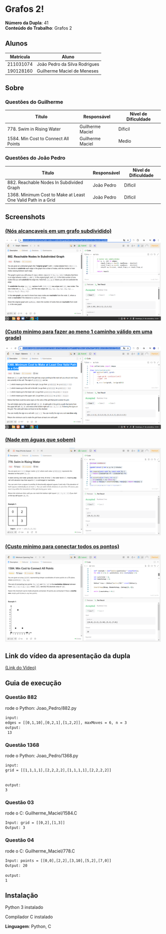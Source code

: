 # Grafos 2!

**Número da Dupla**: 41<br>
**Conteúdo do Trabalho**: Grafos 2<br>

## Alunos
|Matrícula | Aluno |
| -- | -- |
| 211031074 | João Pedro da Silva Rodrigues |
| 190128160 | Guilherme Maciel de Meneses |

## Sobre 
### Questões do Guilherme 
| Título | Responsável | Nível de Dificuldade | 
| -- | -- | -- |
| 778. Swim in Rising Water | Guilherme Maciel | Díficil |
| 1584. Min Cost to Connect All Points | Guilherme Maciel | Medio |

### Questões do João Pedro
| Título | Responsável | Nível de Dificuldade | 
| -- | -- | -- |
|882. Reachable Nodes In Subdivided Graph | João Pedro | Díficil |
|1368. Minimum Cost to Make at Least One Valid Path in a Grid | João Pedro | Difícil | 


## Screenshots
### [(Nós alcançaveis em um grafo subdividido)](https://leetcode.com/problems/reachable-nodes-in-subdivided-graph/description/?envType=problem-list-v2&envId=53js48ke)

![(Nós alcançaveis em um grafo subdividido)](/Imagens/882Reachble%20nodes%20in%20Subdvided.png)

### [ (Custo mínimo para fazer ao meno 1 caminho válido em uma grade)](https://leetcode.com/problems/minimum-cost-to-make-at-least-one-valid-path-in-a-grid/description/?envType=problem-list-v2&envId=53js48ke)

![ (Custo mínimo para fazer ao meno 1 caminho válido em uma grade)](/Imagens/1368Minimun%20Cost%20to%20make%20at%20least.png)


### [(Nade em águas que sobem)](https://leetcode.com/problems/swim-in-rising-water/description/?envType=problem-list-v2&envId=heap-priority-queue)

![(Nade em águas que sobem)](Imagens/risingWater.png)

### [(Custo mínimo para conectar todos os pontos)](https://leetcode.com/problems/min-cost-to-connect-all-points/description/?envType=problem-list-v2&envId=minimum-spanning-tree)

![(Custo mínimo para conectar todos os pontos)](Imagens/1584MinCosttoConnectAllPoints.png) 


## Link do vídeo da apresentação da dupla 

[(Link do Vídeo)]()


## Guia de execução

### Questão 882

rode o Python: Joao_Pedro/882.py

```
input: 
edges = [[0,1,10],[0,2,1],[1,2,2]], maxMoves = 6, n = 3
output: 
 13

```

### Questão 1368

rode o Python: Joao_Pedro/1368.py

```
input: 
grid = [[1,1,1,1],[2,2,2,2],[1,1,1,1],[2,2,2,2]]


output:
3

```

### Questão 03

rode o C: Guilherme_Maciel/1584.C

```
Input: grid = [[0,2],[1,3]]
Output: 3

```

### Questão 04

rode o C: Guilherme_Maciel/778.C
```
Input: points = [[0,0],[2,2],[3,10],[5,2],[7,0]]
Output: 20

output:
1

```

## Instalação 
<p>Python 3 instalado </p>
<p>Compilador C instalado </p> 

**Linguagem**: Python, C <br>
